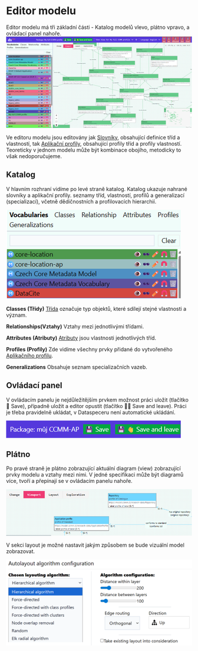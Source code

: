 # Editor modelu
Editor modelu má tři základní části - Katalog modelů vlevo, plátno vpravo, a ovládací panel nahoře.
![Editor modelu](../assets/images/cme.webp) 

Ve editoru modelu jsou editovány jak [Slovníky](slovníky.md), obsahující definice tříd a vlastností, tak [Aplikační profily](aplikační-profily.md), obsahující profily tříd a profily vlastností.
Teoreticky v jednom modelu může být kombinace obojího, metodicky to však nedoporučujeme.

## Katalog
V hlavním rozhraní vidíme po levé straně katalog.
Katalog ukazuje nahrané slovníky a aplikační profily. seznamy tříd, vlastností, profilů a generalizací (specializací), včetně dědičnostních a profilovacích hierarchií.

![Katalog](../assets/images/katalog.webp) 

**Classes (Třídy)**
 [Třída](slovník-pojmů.md#trida-class) označuje typ objektů, které sdílejí stejné vlastnosti a význam.

**Relationships(Vztahy)** Vztahy mezi jednotlivými třídami. 

**Attributes (Atributy)** [Atributy](slovník-pojmů.md#atribut-attribute) jsou vlastnosti jednotlivých tříd.

**Profiles (Profily)** Zde vidíme všechny prvky přidané do vytvořeného [Aplikačního profilu](slovník-pojmů.md#aplikacni-profil). 

**Generalizations**
Obsahuje seznam specializačních vazeb.

## Ovládací panel
V ovládacím panelu je nejdůležitějším prvkem možnost práci uložit (tlačítko 💾 Save), případně uložit a editor opustit (tlačítko 💾👋 Save and leave).
Práci je třeba pravidelně ukládat, v Dataspeceru není automatické ukládání.

![Uložit](../assets/images/save.webp)

## Plátno
Po pravé straně je plátno zobrazující aktuální diagram (view) zobrazující prvky modelu a vztahy mezi nimi.
V jedné specifikaci může být diagramů více, tvoří a přepínají se v ovládacím panelu nahoře.

![Vizuální model](assets/images/modelvizualni.webp)

V sekci layout je možné nastavit jakým způsobem se bude vizuální model zobrazovat.

![Layout](assets/images/layout.webp)